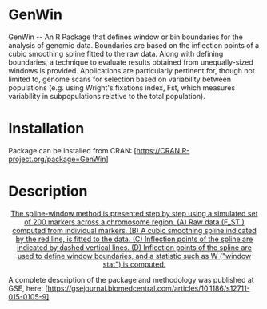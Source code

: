 # GenWin
 GenWin -- An R Package that defines window or bin boundaries for the analysis of genomic data. Boundaries are based on the inflection points of a cubic smoothing spline fitted to the raw data. Along with defining boundaries, a technique to evaluate results obtained from unequally-sized windows is provided. Applications are particularly pertinent for, though not limited to, genome scans for selection based on variability between populations (e.g. using     Wright's fixations index, Fst, which measures variability in subpopulations relative to the total population).
  
 # Installation
 Package can be installed from CRAN: [https://CRAN.R-project.org/package=GenWin]
 
 # Description
 <center>

 [ The spline-window method is presented step by step using a simulated set of 200 markers across a chromosome region. (A) Raw data (F_ST ) computed from individual markers. (B) A cubic smoothing spline indicated by the red line, is fitted to the data. (C) Inflection points of the spline are indicated by dashed vertical lines. (D) Inflection points of the spline are used to define window boundaries, and a statistic such as W ("window stat") is computed.](12711_2015_105_Fig1_HTML.png)
 
 </center>
 
 A complete description of the package and methodology was published at GSE, here: [https://gsejournal.biomedcentral.com/articles/10.1186/s12711-015-0105-9]. 

